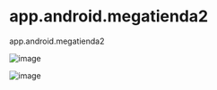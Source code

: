 # app.android.megatienda2
app.android.megatienda2

![image](https://github.com/user-attachments/assets/b7b37647-9496-48d6-b095-336dca0aaa17)

![image](https://github.com/user-attachments/assets/ccf84c1e-57b4-4324-b3ea-11761bc8d321)

